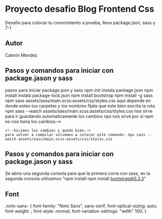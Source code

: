 # Proyecto desafio Blog Frontend Css

Desafio para colocar tu conocimiento a prueba, lleva package.json, sass y 7-1 

## Autor

Caterin Mendez 

## Pasos y comandos para iniciar con package.jason y sass

pasos para iniciar package.json y sass
    npm init instala package json
    npm install instala package-lock.json
    npm install bootstrap
    npm install -g sass 
    npm sass assets/sass/main.scss:assets/css/styles.css aqui depende en donde esten tus carpetas y los nombres fijate que este bien escrita la ruta
    npm sass --watch assets/sass/main.scss:assets/css/styles.css nos sirve para ir guardando automaticamente los cambios
    npx nos sirve por si npm no nos toma los cambios-->

    <!--hicimos los cambios y quedo bien-->
    para volver a compilar volvemos a colocar este comando: npx sass --watch assets/sass/main.scss:assets/css/styles.css
    
## Pasos y comandos para iniciar con package.jason y sass

Se abrio una segunda consola para que la primera corra con sass, en la segunda consola utilizamos "npm install npm install bootstrap@5.3.3"

## Font

.noto-sans-<uniquifier> {
  font-family: "Noto Sans", sans-serif;
  font-optical-sizing: auto;
  font-weight: <weight>;
  font-style: normal;
  font-variation-settings:
    "wdth" 100;
}
